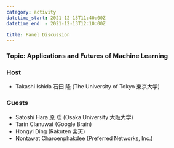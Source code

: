 ```yaml
---
category: activity
datetime_start: 2021-12-13T11:40:00Z
datetime_end  : 2021-12-13T12:10:00Z

title: Panel Discussion
---
```


### Topic: Applications and Futures of Machine Learning

### Host

- Takashi Ishida 石田 隆 (The University of Tokyo 東京大学)

### Guests

- Satoshi Hara 原 聡 (Osaka University 大阪大学)
- Tarin Clanuwat (Google Brain)
- Hongyi Ding (Rakuten 楽天)
- Nontawat Charoenphakdee (Preferred Networks, Inc.)
